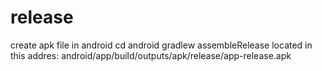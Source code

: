 # release
create apk file in android
cd android
gradlew assembleRelease
located in this addres:
android/app/build/outputs/apk/release/app-release.apk
